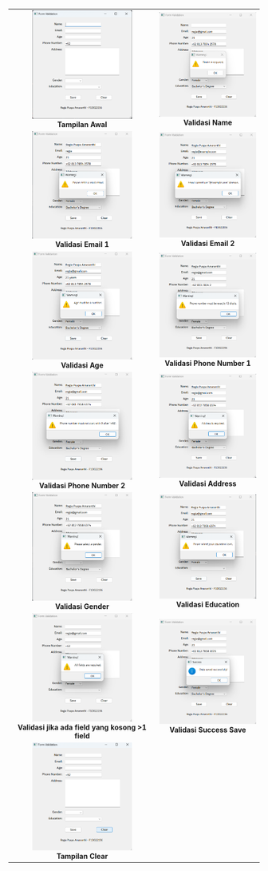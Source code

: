 <table align="center">
  <tr>
    <td align="center">
      <img src="Screenshot(1).png" width="200"/><br>
      <b>Tampilan Awal</b>
    </td>
    <td align="center">
      <img src="Screenshot(2).png" width="200"/><br>
      <b>Validasi Name</b>
    </td>
  </tr>
  <tr>
    <td align="center">
      <img src="Screenshot(3).png" width="200"/><br>
      <b>Validasi Email 1</b>
    </td>
    <td align="center">
      <img src="Screenshot(4).png" width="200"/><br>
      <b>Validasi Email 2</b>
    </td>
  </tr>
  <tr>
    <td align="center">
      <img src="Screenshot(5).png" width="200"/><br>
      <b>Validasi Age</b>
    </td>
    <td align="center">
      <img src="Screenshot(6).png" width="200"/><br>
      <b>Validasi Phone Number 1</b>
    </td>
  </tr>
  <tr>
    <td align="center">
      <img src="Screenshot(7).png" width="200"/><br>
      <b>Validasi Phone Number 2</b>
    </td>
    <td align="center">
      <img src="Screenshot(8).png" width="200"/><br>
      <b>Validasi Address</b>
    </td>
  </tr>
  <tr>
    <td align="center">
      <img src="Screenshot(9).png" width="200"/><br>
      <b>Validasi Gender</b>
    </td>
    <td align="center">
      <img src="Screenshot(10).png" width="200"/><br>
      <b>Validasi Education</b>
    </td>
  </tr>
  <tr>
    <td align="center">
      <img src="Screenshot(11).png" width="200"/><br>
      <b>Validasi jika ada field yang kosong >1 field</b>
    </td>
    <td align="center">
      <img src="Screenshot(12).png" width="200"/><br>
      <b>Validasi Success Save</b>
    </td>
  </tr>
  <tr>
    <td align="center">
      <img src="Screenshot(13).png" width="200"/><br>
      <b>Tampilan Clear</b>
    </td>
  </tr>
</table>
